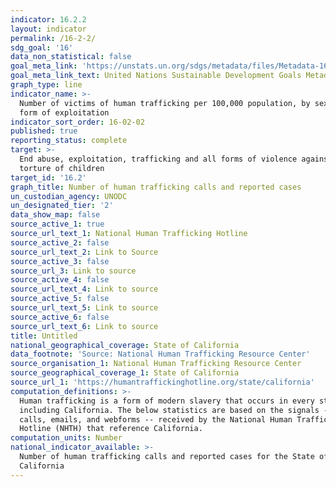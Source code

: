```yaml
---
indicator: 16.2.2
layout: indicator
permalink: /16-2-2/
sdg_goal: '16'
data_non_statistical: false
goal_meta_link: 'https://unstats.un.org/sdgs/metadata/files/Metadata-16-02-02.pdf'
goal_meta_link_text: United Nations Sustainable Development Goals Metadata (pdf 1361kB)
graph_type: line
indicator_name: >-
  Number of victims of human trafficking per 100,000 population, by sex, age and
  form of exploitation
indicator_sort_order: 16-02-02
published: true
reporting_status: complete
target: >-
  End abuse, exploitation, trafficking and all forms of violence against and
  torture of children
target_id: '16.2'
graph_title: Number of human trafficking calls and reported cases
un_custodian_agency: UNODC
un_designated_tier: '2'
data_show_map: false
source_active_1: true
source_url_text_1: National Human Trafficking Hotline
source_active_2: false
source_url_text_2: Link to Source
source_active_3: false
source_url_3: Link to source
source_active_4: false
source_url_text_4: Link to source
source_active_5: false
source_url_text_5: Link to source
source_active_6: false
source_url_text_6: Link to source
title: Untitled
national_geographical_coverage: State of California
data_footnote: 'Source: National Human Trafficking Resource Center'
source_organisation_1: National Human Trafficking Resource Center
source_geographical_coverage_1: State of California
source_url_1: 'https://humantraffickinghotline.org/state/california'
computation_definitions: >-
  Human trafficking is a form of modern slavery that occurs in every state,
  including California. The below statistics are based on the signals -- phone
  calls, emails, and webforms -- received by the National Human Trafficking
  Hotline (NHTH) that reference California.
computation_units: Number
national_indicator_available: >-
  Number of human trafficking calls and reported cases for the State of
  California
---
```

